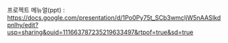 <busStop App>

프로젝트 메뉴얼(ppt) : https://docs.google.com/presentation/d/1Po0Py75t_SCb3wmcljW5nAASlkdpnlhy/edit?usp=sharing&ouid=111663787235219633497&rtpof=true&sd=true
